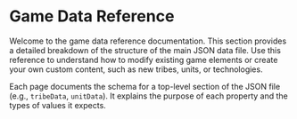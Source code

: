 # Game Data Reference

Welcome to the game data reference documentation. This section provides a detailed breakdown of the structure of the main JSON data file. Use this reference to understand how to modify existing game elements or create your own custom content, such as new tribes, units, or technologies.

Each page documents the schema for a top-level section of the JSON file (e.g., `tribeData`, `unitData`). It explains the purpose of each property and the types of values it expects.
